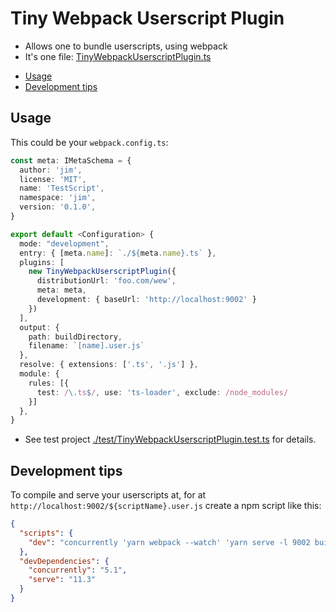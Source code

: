 # Tiny Webpack Userscript Plugin

- Allows one to bundle userscripts, using webpack
- It's one file: [TinyWebpackUserscriptPlugin.ts](./TinyWebpackUserscriptPlugin.ts)

+ [Usage](#usage)
+ [Development tips](#development-tips)

## Usage

This could be your `webpack.config.ts`:

```ts
const meta: IMetaSchema = {
  author: 'jim',
  license: 'MIT',
  name: 'TestScript',
  namespace: 'jim',
  version: '0.1.0',
}

export default <Configuration> {
  mode: "development",
  entry: { [meta.name]: `./${meta.name}.ts` },
  plugins: [
    new TinyWebpackUserscriptPlugin({
      distributionUrl: 'foo.com/wew',
      meta: meta,
      development: { baseUrl: 'http://localhost:9002' }
    })
  ],
  output: {
    path: buildDirectory,
    filename: `[name].user.js`
  },
  resolve: { extensions: ['.ts', '.js'] },
  module: {
    rules: [{
      test: /\.ts$/, use: 'ts-loader', exclude: /node_modules/
    }]
  },
}
```

- See test project [./test/TinyWebpackUserscriptPlugin.test.ts](./test/TinyWebpackUserscriptPlugin.test.ts) for details.

## Development tips

To compile and serve your userscripts at, for at `http://localhost:9002/${scriptName}.user.js` create a npm script like this:

```json
{
  "scripts": {
    "dev": "concurrently 'yarn webpack --watch' 'yarn serve -l 9002 build'"   
  },
  "devDependencies": {
    "concurrently": "5.1",
    "serve": "11.3"
  }
}
```